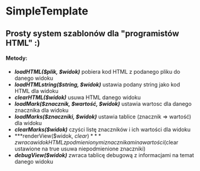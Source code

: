 # SimpleTemplate
## Prosty system szablonów dla "programistów HTML" :)

#### Metody:
 * ***loadHTML($plik, $widok)*** pobiera kod HTML z podanego pliku do danego widoku
 * ***loadHTMLstring($string, $widok)*** ustawia podany string jako kod HTML dla widoku
 * ***clearHTML($widok)*** usuwa HTML danego widoku
 * ***loadMark($znacznik, $wartość, $widok)*** ustawia wartosc dla danego znacznika dla widoku
 * ***loadMarks($znaczniki, $widok)*** ustawia tablice (znacznik => wartość) dla widoku
 * ***clearMarks($widok)*** czyści listę znaczników i ich wartości dla widoku
 * ***renderView($widok, $clear)*** zwraca widok HTML z podmienionymi znacznikami na wartości ($clear ustawione na true usuwa niepodmienione znaczniki)
 * ***debugView($widok)*** zwraca tablicę debugową z informacjami na temat danego widoku